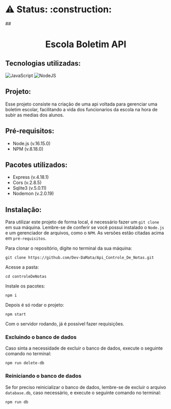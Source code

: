 <h1> ⚠️ Status: :construction: </h1>
##
<h1 align="center">Escola Boletim API</h1>

## Tecnologias utilizadas:

![JavaScript](https://img.shields.io/badge/javascript-%23323330.svg?style=for-the-badge&logo=javascript&logoColor=%23F7DF1E)
![NodeJS](https://img.shields.io/badge/node.js-6DA55F?style=for-the-badge&logo=node.js&logoColor=white)

## Projeto:

Esse projeto consiste na criação de uma api voltada para gerenciar uma boletim escolar, facilitando a vida dos funcionarios da escola na hora de subir as medias dos alunos.

## Pré-requisitos:

- Node.js (v.16.15.0)
- NPM (v.8.18.0)

## Pacotes utilizados:

- Express (v.4.18.1)
- Cors (v.2.8.5)
- Sqlite3 (v.5.0.11)
- Nodemon (v.2.0.19)

## Instalação:

Para utilizar este projeto de forma local, é necessário fazer um `git clone` em sua máquina. Lembre-se de conferir se você possui instalado o `Node.js` e um gerenciador de arquivos, como o `NPM`. As versões estão citadas acima em `pré-requisitos`.

Para clonar o repositório, digite no terminal da sua máquina:

```
git clone https://github.com/Dev-DaMata/Api_Controle_De_Notas.git
```

Acesse a pasta:

```
cd controleDeNotas
```

Instale os pacotes:

```
npm i 
```

Depois é só rodar o projeto:
```
npm start
```

Com o servidor rodando, já é possível fazer requisições.

### Excluindo o banco de dados

Caso sinta a necessidade de excluir o banco de dados, execute o seguinte comando no terminal:

```
npm run delete-db
```

### Reiniciando o banco de dados 

Se for preciso reinicializar o banco de dados, lembre-se de excluir o arquivo `database.db`, caso necessário, e execute o seguinte comando no terminal:

```
npm run db
```